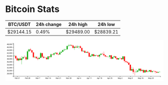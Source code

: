 # Bitcoin Stats

BTC/USDT|24h change|24h high|24h low|
|---|---|---|---|
|$29144.15|0.49%|$29489.00|$28839.21|

<img src="./chart.svg">
